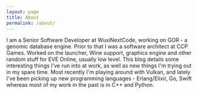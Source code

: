 ```yaml
---
layout: page
title: About
permalink: /about/
---
```


I am a Senior Software Developer at WuxiNextCode, working on GOR - a genomic database engine.
Prior to that I was a software architect at CCP Games. Worked on the launcher, Wine 
support, graphics engine and other random stuff for EVE Online, 
usually low level. This blog details some interesting things I've run 
into at work, as well as new things I'm trying out in my spare time. 
Most recently I'm playing around with Vulkan, and lately I've been picking up 
new programming languages - Erlang/Elixir, Go, Swift whereas most of my work in 
the past is in C++ and Python.
